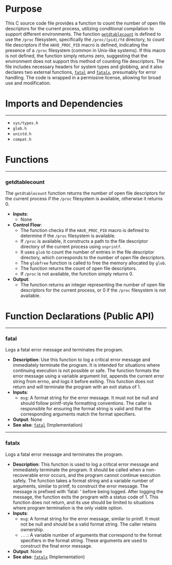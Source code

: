 # Purpose
This C source code file provides a function to count the number of open file descriptors for the current process, utilizing conditional compilation to support different environments. The function [`getdtablecount`](#getdtablecount) is defined to use the `/proc` filesystem, specifically the `/proc/[pid]/fd` directory, to count file descriptors if the `HAVE_PROC_PID` macro is defined, indicating the presence of a `/proc` filesystem (common in Unix-like systems). If this macro is not defined, the function simply returns zero, suggesting that the environment does not support this method of counting file descriptors. The file includes necessary headers for system types and globbing, and it also declares two external functions, [`fatal`](#fatal) and [`fatalx`](#fatalx), presumably for error handling. The code is wrapped in a permissive license, allowing for broad use and modification.
# Imports and Dependencies

---
- `sys/types.h`
- `glob.h`
- `unistd.h`
- `compat.h`


# Functions

---
### getdtablecount<!-- {{#callable:getdtablecount}} -->
The `getdtablecount` function returns the number of open file descriptors for the current process if the `/proc` filesystem is available, otherwise it returns 0.
- **Inputs**:
    - None
- **Control Flow**:
    - The function checks if the `HAVE_PROC_PID` macro is defined to determine if the `/proc` filesystem is available.
    - If `/proc` is available, it constructs a path to the file descriptor directory of the current process using `snprintf`.
    - It uses `glob` to count the number of entries in the file descriptor directory, which corresponds to the number of open file descriptors.
    - The `globfree` function is called to free the memory allocated by `glob`.
    - The function returns the count of open file descriptors.
    - If `/proc` is not available, the function simply returns 0.
- **Output**:
    - The function returns an integer representing the number of open file descriptors for the current process, or 0 if the `/proc` filesystem is not available.


# Function Declarations (Public API)

---
### fatal<!-- {{#callable_declaration:fatal}} -->
Logs a fatal error message and terminates the program.
- **Description**: Use this function to log a critical error message and immediately terminate the program. It is intended for situations where continuing execution is not possible or safe. The function formats the error message using a variable argument list, appends the current error string from errno, and logs it before exiting. This function does not return and will terminate the program with an exit status of 1.
- **Inputs**:
    - `msg`: A format string for the error message. It must not be null and should follow printf-style formatting conventions. The caller is responsible for ensuring the format string is valid and that the corresponding arguments match the format specifiers.
- **Output**: None
- **See also**: [`fatal`](../log.c.driver.md#fatal)  (Implementation)


---
### fatalx<!-- {{#callable_declaration:fatalx}} -->
Logs a fatal error message and terminates the program.
- **Description**: This function is used to log a critical error message and immediately terminate the program. It should be called when a non-recoverable error occurs, and the program cannot continue execution safely. The function takes a format string and a variable number of arguments, similar to printf, to construct the error message. The message is prefixed with 'fatal: ' before being logged. After logging the message, the function exits the program with a status code of 1. This function does not return, and its use should be limited to situations where program termination is the only viable option.
- **Inputs**:
    - `msg`: A format string for the error message, similar to printf. It must not be null and should be a valid format string. The caller retains ownership.
    - `...`: A variable number of arguments that correspond to the format specifiers in the format string. These arguments are used to construct the final error message.
- **Output**: None
- **See also**: [`fatalx`](../log.c.driver.md#fatalx)  (Implementation)


